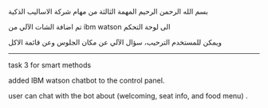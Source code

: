 بسم الله الرحمن الرحيم 
المهمة الثالثة من مهام شركة الاساليب الذكية 

تم اضافة الشات الآلي من
ibm watson 
الى لوحة التحكم 

ويمكن للمستخدم الترحيب، سؤال الآلي عن مكان الجلوس وعن قائمة الاكل 


-------------------------------------------------------------------

task 3 for smart methods 

 added IBM watson chatbot to the control panel.
 
 user can chat with the bot about (welcoming, seat info, and food menu) .
 
